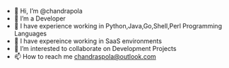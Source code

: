 - 👋 Hi, I’m @chandrapola
- 👀 I’m a Developer
- 🌱 I have experience working in Python,Java,Go,Shell,Perl Programming Languages
- 🌱 I have expereince working in SaaS environments
- 💞️ I’m interested to collaborate on Development Projects
- 📫 How to reach me chandraspola@outlook.com

<!---
chandrapola/chandrapola is a ✨ special ✨ repository because its `README.md` (this file) appears on your GitHub profile.
You can click the Preview link to take a look at your changes.
--->
